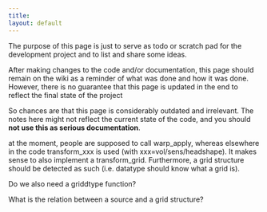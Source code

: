 ```yaml
---
title:
layout: default
---
```


<div class="alert-danger">
The purpose of this page is just to serve as todo or scratch pad for the development project and to list and share some ideas. 

After making changes to the code and/or documentation, this page should remain on the wiki as a reminder of what was done and how it was done. However, there is no guarantee that this page is updated in the end to reflect the final state of the project

So chances are that this page is considerably outdated and irrelevant. The notes here might not reflect the current state of the code, and you should **not use this as serious documentation**.
</div>

at the moment, people are supposed to call warp_apply, whereas elsewhere in the code transform_xxx is used (with xxx=vol/sens/headshape). It makes sense to also implement a transform_grid. Furthermore, a grid structure should be detected as such (i.e. datatype should know what a grid is).

Do we also need a griddtype function?

What is the relation between a source and a grid structure?

 
